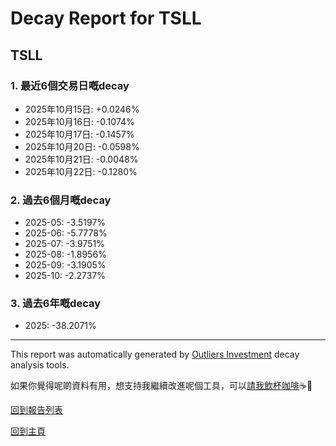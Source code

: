 # Decay Report for TSLL

## TSLL

### 1. 最近6個交易日嘅decay

- 2025年10月15日: +0.0246%
- 2025年10月16日: -0.1074%
- 2025年10月17日: -0.1457%
- 2025年10月20日: -0.0598%
- 2025年10月21日: -0.0048%
- 2025年10月22日: -0.1280%

### 2. 過去6個月嘅decay

- 2025-05: -3.5197%
- 2025-06: -5.7778%
- 2025-07: -3.9751%
- 2025-08: -1.8956%
- 2025-09: -3.1905%
- 2025-10: -2.2737%

### 3. 過去6年嘅decay

- 2025: -38.2071%

------------------------------
This report was automatically generated by [Outliers Investment](https://outliersecon.github.io/Outliers-Investment/) decay analysis tools.

如果你覺得呢啲資料有用，想支持我繼續改進呢個工具，可以[請我飲杯咖啡](https://buymeacoffee.com/outliersecon)☕🙏

[回到報告列表](https://outliersecon.github.io/Outliers-Investment/reports/reports_public)

[回到主頁](https://outliersecon.github.io/Outliers-Investment/)